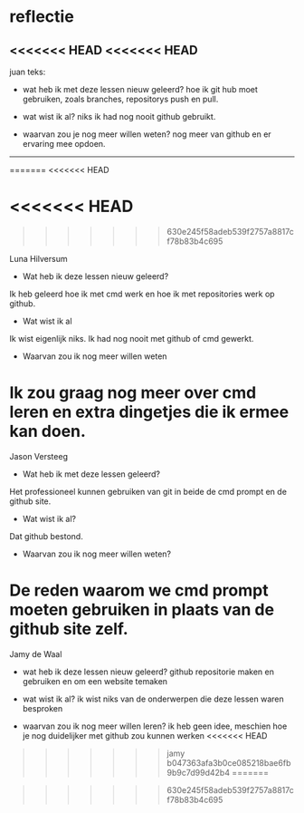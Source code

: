 # reflectie
<<<<<<< HEAD
<<<<<<< HEAD
-----
juan teks:

* wat heb ik met deze lessen nieuw geleerd?
    hoe ik git hub moet gebruiken, zoals branches, repositorys push en pull.

* wat wist ik al?
    niks ik had nog nooit github gebruikt.

* waarvan zou je nog meer willen weten?
    nog meer van github en er ervaring mee opdoen.
-----
=======
<<<<<<< HEAD

<<<<<<< HEAD
=======
>>>>>>> 630e245f58adeb539f2757a8817cf78b83b4c695

Luna Hilversum

- Wat heb ik deze lessen nieuw geleerd?

Ik heb geleerd hoe ik met cmd werk en hoe ik met repositories werk op github.


- Wat wist ik al

Ik wist eigenlijk niks. Ik had nog nooit met github of cmd gewerkt.


- Waarvan zou ik nog meer willen weten

Ik zou graag nog meer over cmd leren en extra dingetjes die ik ermee kan doen.
=======
Jason Versteeg

- Wat heb ik met deze lessen geleerd?

Het professioneel kunnen gebruiken van git in beide de cmd prompt en de github site.

- Wat wist ik al?

Dat github bestond.

- Waarvan zou ik nog meer willen weten?

De reden waarom we cmd prompt moeten gebruiken in plaats van de github site zelf.
=======
Jamy de Waal

- wat heb ik deze lessen nieuw geleerd?
github repositorie maken en gebruiken en om een website temaken

- wat wist ik al?
ik wist niks van de onderwerpen die deze lessen waren besproken

- waarvan zou ik nog meer willen leren?
ik heb geen idee, meschien hoe je nog duidelijker met github zou kunnen werken
<<<<<<< HEAD
>>>>>>> jamy
>>>>>>> b047363afa3b0ce085218bae6fb9b9c7d99d42b4
=======

>>>>>>> 630e245f58adeb539f2757a8817cf78b83b4c695

